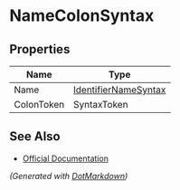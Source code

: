 # NameColonSyntax

## Properties

| Name       | Type                                            |
| ---------- | ----------------------------------------------- |
| Name       | [IdentifierNameSyntax](IdentifierNameSyntax.md) |
| ColonToken | SyntaxToken                                     |

## See Also

* [Official Documentation](https://docs.microsoft.com/en-us/dotnet/api/microsoft.codeanalysis.csharp.syntax.namecolonsyntax)


*\(Generated with [DotMarkdown](http://github.com/JosefPihrt/DotMarkdown)\)*